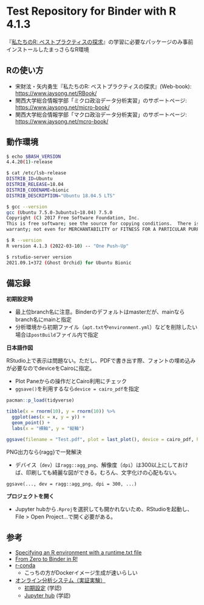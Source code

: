# Test Repository for Binder with R 4.1.3

『[私たちのR: ベストプラクティスの探求](https://www.jaysong.net/RBook/)』の学習に必要なパッケージのみ事前インストールしたまっさらなR環境


## Rの使い方

* 宋財泫・矢内勇生『私たちのR: ベストプラクティスの探求』(Web-book): <https://www.jaysong.net/RBook/>
* 関西大学総合情報学部「ミクロ政治データ分析実習」のサポートページ: <https://www.jaysong.net/micro-book/>
* 関西大学総合情報学部「マクロ政治データ分析実習」のサポートページ: <https://www.jaysong.net/mcro-book/>

## 動作環境

```bash
$ echo $BASH_VERSION
4.4.20(1)-release

$ cat /etc/lsb-release
DISTRIB_ID=Ubuntu
DISTRIB_RELEASE=18.04
DISTRIB_CODENAME=bionic
DISTRIB_DESCRIPTION="Ubuntu 18.04.5 LTS"

$ gcc --version
gcc (Ubuntu 7.5.0-3ubuntu1~18.04) 7.5.0
Copyright (C) 2017 Free Software Foundation, Inc.
This is free software; see the source for copying conditions.  There is NO
warranty; not even for MERCHANTABILITY or FITNESS FOR A PARTICULAR PURPOSE.

$ R --version
R version 4.1.3 (2022-03-10) -- "One Push-Up"

$ rstudio-server version
2021.09.1+372 (Ghost Orchid) for Ubuntu Bionic
```


## 備忘録

**初期設定時**

* 最上位branch名に注意。Binderのデフォルトはmasterだが、mainならbranch名にmainと指定
* 分析環境から初期ファイル（`apt.txt`や`environment.yml`）などを削除したい場合は`postBuild`ファイル内で指定

**日本語作図**

RStudio上で表示は問題ない。ただし、PDFで書き出す際、フォントの埋め込みが必要なのでdeviceをCairoに指定。

* Plot Paneからの操作だとCairo利用にチェック
* `ggsave()`を利用するなら`device = cairo_pdf`を指定

```r
pacman::p_load(tidyverse)

tibble(x = rnorm(10), y = rnorm(10)) %>%
  ggplot(aes(x = x, y = y)) +
  geom_point() +
  labs(x = "横軸", y = "縦軸")

ggsave(filename = "Test.pdf", plot = last_plot(), device = cairo_pdf, height = 5, width = 5)
```

PNG出力なら{ragg}で一発解決

* デバイス（`dev`）は`ragg::agg_png`、解像度（`dpi`）は300以上にしておけば、印刷しても綺麗な図ができる。むろん、文字化けの心配もない。

```{r}
ggsave(..., dev = ragg::agg_png, dpi = 300, ...)
```

**プロジェクトを開く**

* Jupyter hubから`.Rproj`を選択しても開かれないため、RStudioを起動し、File > Open Project...で開く必要がある。


## 参考

* [Specifying an R environment with a runtime.txt file](https://github.com/binder-examples/r)
* [From Zero to Binder in R!](https://github.com/alan-turing-institute/the-turing-way/blob/master/workshops/boost-research-reproducibility-binder/workshop-presentations/zero-to-binder-r.md)
* [r-conda](https://github.com/binder-examples/r-conda)
  * こっちの方がDockerイメージ生成が速いらしい
* [オンライン分析システム（実証実験）](https://meatwiki.nii.ac.jp/confluence/display/niircosap)
  * [初期設定](https://binder.cs.rcos.nii.ac.jp/) (学認)
  * [Jupyter hub](https://jupyter.cs.rcos.nii.ac.jp/) (学認)
